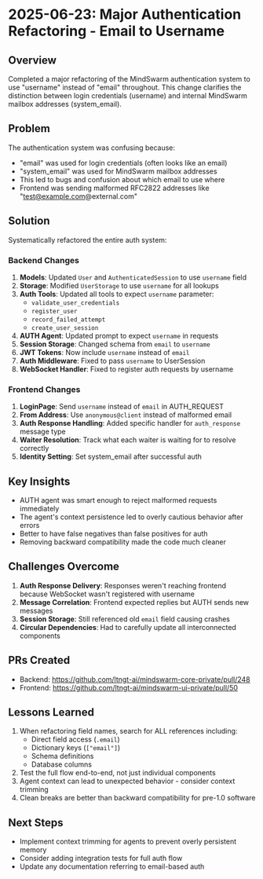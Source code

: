 # 2025-06-23: Major Authentication Refactoring - Email to Username

## Overview
Completed a major refactoring of the MindSwarm authentication system to use "username" instead of "email" throughout. This change clarifies the distinction between login credentials (username) and internal MindSwarm mailbox addresses (system_email).

## Problem
The authentication system was confusing because:
- "email" was used for login credentials (often looks like an email)
- "system_email" was used for MindSwarm mailbox addresses
- This led to bugs and confusion about which email to use where
- Frontend was sending malformed RFC2822 addresses like "test@example.com@external.com"

## Solution
Systematically refactored the entire auth system:

### Backend Changes
1. **Models**: Updated `User` and `AuthenticatedSession` to use `username` field
2. **Storage**: Modified `UserStorage` to use `username` for all lookups
3. **Auth Tools**: Updated all tools to expect `username` parameter:
   - `validate_user_credentials`
   - `register_user`
   - `record_failed_attempt`
   - `create_user_session`
4. **AUTH Agent**: Updated prompt to expect `username` in requests
5. **Session Storage**: Changed schema from `email` to `username`
6. **JWT Tokens**: Now include `username` instead of `email`
7. **Auth Middleware**: Fixed to pass `username` to UserSession
8. **WebSocket Handler**: Fixed to register auth requests by username

### Frontend Changes
1. **LoginPage**: Send `username` instead of `email` in AUTH_REQUEST
2. **From Address**: Use `anonymous@client` instead of malformed email
3. **Auth Response Handling**: Added specific handler for `auth_response` message type
4. **Waiter Resolution**: Track what each waiter is waiting for to resolve correctly
5. **Identity Setting**: Set system_email after successful auth

## Key Insights
- AUTH agent was smart enough to reject malformed requests immediately
- The agent's context persistence led to overly cautious behavior after errors
- Better to have false negatives than false positives for auth
- Removing backward compatibility made the code much cleaner

## Challenges Overcome
1. **Auth Response Delivery**: Responses weren't reaching frontend because WebSocket wasn't registered with username
2. **Message Correlation**: Frontend expected replies but AUTH sends new messages
3. **Session Storage**: Still referenced old `email` field causing crashes
4. **Circular Dependencies**: Had to carefully update all interconnected components

## PRs Created
- Backend: https://github.com/ltngt-ai/mindswarm-core-private/pull/248
- Frontend: https://github.com/ltngt-ai/mindswarm-ui-private/pull/50

## Lessons Learned
1. When refactoring field names, search for ALL references including:
   - Direct field access (`.email`)
   - Dictionary keys (`["email"]`)
   - Schema definitions
   - Database columns
2. Test the full flow end-to-end, not just individual components
3. Agent context can lead to unexpected behavior - consider context trimming
4. Clean breaks are better than backward compatibility for pre-1.0 software

## Next Steps
- Implement context trimming for agents to prevent overly persistent memory
- Consider adding integration tests for full auth flow
- Update any documentation referring to email-based auth